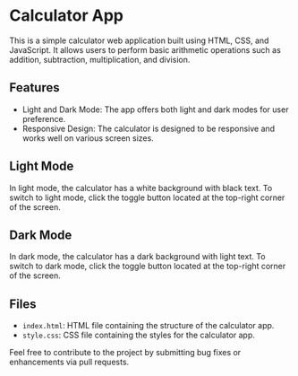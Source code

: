 # Calculator App

This is a simple calculator web application built using HTML, CSS, and JavaScript. It allows users to perform basic arithmetic operations such as addition, subtraction, multiplication, and division.

## Features

- Light and Dark Mode: The app offers both light and dark modes for user preference.
- Responsive Design: The calculator is designed to be responsive and works well on various screen sizes.


## Light Mode

In light mode, the calculator has a white background with black text. To switch to light mode, click the toggle button located at the top-right corner of the screen.

## Dark Mode

In dark mode, the calculator has a dark background with light text. To switch to dark mode, click the toggle button located at the top-right corner of the screen.

## Files

- `index.html`: HTML file containing the structure of the calculator app.
- `style.css`: CSS file containing the styles for the calculator app.

Feel free to contribute to the project by submitting bug fixes or enhancements via pull requests.

